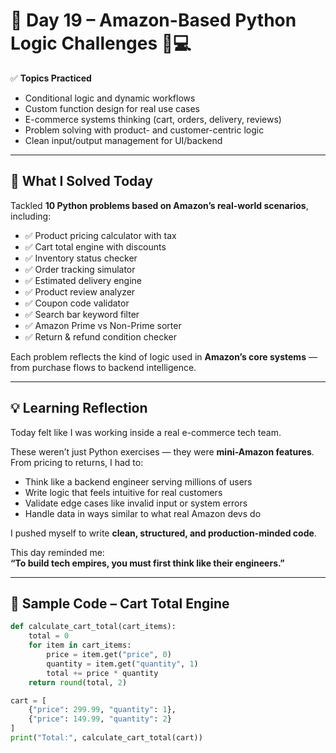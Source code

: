 # 🧠 Day 19 – Amazon-Based Python Logic Challenges 🛒💻

✅ **Topics Practiced**  
- Conditional logic and dynamic workflows  
- Custom function design for real use cases  
- E-commerce systems thinking (cart, orders, delivery, reviews)  
- Problem solving with product- and customer-centric logic  
- Clean input/output management for UI/backend  

---

## 🚀 What I Solved Today  

Tackled **10 Python problems based on Amazon’s real-world scenarios**, including:

- ✅ Product pricing calculator with tax  
- ✅ Cart total engine with discounts  
- ✅ Inventory status checker  
- ✅ Order tracking simulator  
- ✅ Estimated delivery engine  
- ✅ Product review analyzer  
- ✅ Coupon code validator  
- ✅ Search bar keyword filter  
- ✅ Amazon Prime vs Non-Prime sorter  
- ✅ Return & refund condition checker  

Each problem reflects the kind of logic used in **Amazon’s core systems** — from purchase flows to backend intelligence.

---

## 💡 Learning Reflection

Today felt like I was working inside a real e-commerce tech team.

These weren’t just Python exercises — they were **mini-Amazon features**. From pricing to returns, I had to:

- Think like a backend engineer serving millions of users  
- Write logic that feels intuitive for real customers  
- Validate edge cases like invalid input or system errors  
- Handle data in ways similar to what real Amazon devs do  

I pushed myself to write **clean, structured, and production-minded code**.

This day reminded me:  
**“To build tech empires, you must first think like their engineers.”**

---

## 🧪 Sample Code – Cart Total Engine  
```python
def calculate_cart_total(cart_items):
    total = 0
    for item in cart_items:
        price = item.get("price", 0)
        quantity = item.get("quantity", 1)
        total += price * quantity
    return round(total, 2)

cart = [
    {"price": 299.99, "quantity": 1},
    {"price": 149.99, "quantity": 2}
]
print("Total:", calculate_cart_total(cart))
